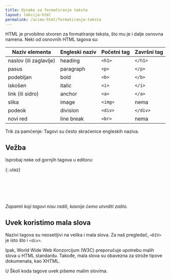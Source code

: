 ```yaml
---
title: Oznake za formatiranje teksta
layout: lekcija-html
permalink: /ucimo-html/formatiranje-teksta
---
```


HTML je prvobitno stvoren za formatiranje teksta, što mu je i dalje osnovna namena. Neki od osnovnih HTML tagova su:

Naziv elementa | Engleski naziv | Početni tag | Završni tag
---------------|----------------|-------------|-----------
naslov (ili zaglavlje) | heading | `<h1>` | `</h1>`
pasus | paragraph | `<p>` | `</p>`
podebljan | bold | `<b>` | `</b>`
iskošen | italic | `<i>` |`</i>`
link (ili sidro) | anchor | `<a>` | `</a>`
slika | image | `<img>` | nema
podeok | division | `<div>` | `</div>`
novi red | line break | `<br>` | nema

Trik za pamćenje: Tagovi su često skraćenice engleskih naziva.

## Vežba

Isprobaj neke od gornjih tagova u editoru:

{:.ulaz}
```html







```

*Zapamti koji tagovi nisu radili, kasnije ćemo utvrditi zašto.*

## Uvek koristimo mala slova

Nazivi tagova su neosetljivi na velika i mala slova. Za naš pregledač, `<DIV>` je isto što i `<div>`.

Ipak, World Wide Web Konzorcijum (W3C) preporučuje upotrebu malih slova u HTML standardu. Takođe, mala slova su obavezna za strože tipove dokumenata, kao XHTML.

U Školi koda tagove uvek pišemo malim slovima.
